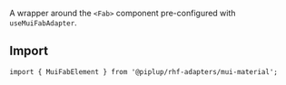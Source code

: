 A wrapper around the `<Fab>` component pre-configured with `useMuiFabAdapter`.

## <span className="docs-h2">Import</span>

```tsx
import { MuiFabElement } from '@piplup/rhf-adapters/mui-material';
```
